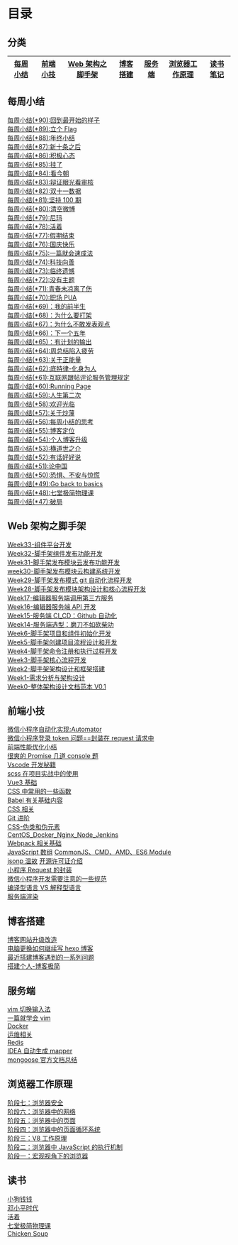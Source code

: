 # 目录

## 分类

| <a href="#mzxj">每周小结</a> | <a href="#qdxj">前端小技</a> | <a href="#jsj">Web 架构之脚手架</a> | <a href="#hexo">博客搭建</a> | <a href="#server">服务端</a> | <a href="#browner">浏览器工作原理</a> | <a href="#read">读书笔记</a> |
| ---------------------------- | ---------------------------- | ----------------------------------- | ---------------------------- | ---------------------------- | ------------------------------------- | ---------------------------- |

## <a id="mzxj">每周小结</a>

[每周小结(\*90):回到最开始的样子](https://blog.liugezhou.online/202301-No90/)  
[每周小结(\*89):立个 Flag](https://blog.liugezhou.online/202252-No89/)  
[每周小结(\*88):年终小结](https://blog.liugezhou.online/202251-No88/)  
[每周小结(\*87):新十条之后](https://blog.liugezhou.online/202250-No87/)  
[每周小结(\*86):积极心态](https://blog.liugezhou.online/202249-No86/)  
[每周小结(\*85):挂了](https://blog.liugezhou.online/202248-No85/)  
[每周小结(\*84):看今朝](https://blog.liugezhou.online/202247-No84/)  
[每周小结(\*83):辩证眼光看审核](https://blog.liugezhou.online/202246-No83/)  
[每周小结(\*82):双十一数据](https://blog.liugezhou.online/202245-No82/)  
[每周小结(\*81):坚持 100 期](https://blog.liugezhou.online/202244-No81/)  
[每周小结(\*80):清空微博](https://blog.liugezhou.online/202243-No80/)  
[每周小结(\*79):尼玛](https://blog.liugezhou.online/202242-No79/)  
[每周小结(\*78):活着](https://blog.liugezhou.online/202241-No78/)  
[每周小结(\*77):假期结束](https://blog.liugezhou.online/202240-No77/)  
[每周小结(\*76):国庆快乐](https://blog.liugezhou.online/202239-No76/)  
[每周小结(\*75):一篇就会速成法](https://blog.liugezhou.online/202238-No75/)  
[每周小结(\*74):科技向善](https://blog.liugezhou.online/202237-No74/)  
[每周小结(\*73):临终遗憾](https://blog.liugezhou.online/202236-No73/)  
[每周小结(\*72):没有主题](https://blog.liugezhou.online/202235-No72/)  
[每周小结(\*71):青春未凉离了伤](https://blog.liugezhou.online/202234-No71/)  
[每周小结(\*70):职场 PUA](https://blog.liugezhou.online/202233-No70/)  
[每周小结(\*69)：我的前半生](https://blog.liugezhou.online/202232-No69/)  
[每周小结(\*68)：为什么要打架](https://blog.liugezhou.online/202231-No68/)  
[每周小结(\*67)：为什么不敢发表观点](https://blog.liugezhou.online/202230-No67/)  
[每周小结(\*66)：下一个五年](https://blog.liugezhou.online/202229-No66/)  
[每周小结(\*65)：有计划的输出](https://blog.liugezhou.online/202228-No65/)  
[每周小结(\*64):周总结陷入疲劳](https://blog.liugezhou.online/202227-No64/)  
[每周小结(\*63):关于正能量](https://blog.liugezhou.online/202226-No63/)  
[每周小结(\*62):底特律-化身为人](<https://blog.liugezhou.online/202225(6.20-6.26)/>)  
[每周小结(\*61):互联网跟帖评论服务管理规定](<https://blog.liugezhou.online/202224(6.13-6.19)/>)  
[每周小结(\*60):Running Page](<https://blog.liugezhou.online/202223(6.6-6.12)/>)  
[每周小结(\*59):人生第二次](<https://blog.liugezhou.online/202222(5.30-6.5)/>)  
[每周小结(\*58):欢迎光临](<https://blog.liugezhou.online/202221(5.23-5.29)/>)  
[每周小结(\*57):关于炒薄](<https://blog.liugezhou.online/202220(5.16-5.22)/>)  
[每周小结(\*56):每周小结的思考](<https://blog.liugezhou.online/202219(5.9-5.15)/>)  
[每周小结(\*55):博客定位](<https://blog.liugezhou.online/202218(5.1-5.8)/>)  
[每周小结(\*54):个人博客升级](<https://blog.liugezhou.online/202217(4.25-5.1)/>)  
[每周小结(\*53):横道世之介](<https://blog.liugezhou.online/202216(4.18-4.24)/>)  
[每周小结(\*52):有话好好说](<https://blog.liugezhou.online/202215(4.11-4.17)/>)  
[每周小结(\*51):论中国](<https://blog.liugezhou.online/202214(4.6-4.10)/>)  
[每周小结(\*50):恐惧、不安与惊慌](<https://blog.liugezhou.online/202213(3.28-4.5)/>)  
[每周小结(\*49):Go back to basics](<https://blog.liugezhou.online/202212(3.21-3.27)/>)  
[每周小结(\*48):七堂极简物理课](<https://blog.liugezhou.online/202211(3.14-3.20)/>)  
[每周小结(\*47):破局](<https://blog.liugezhou.online/202210(3.7-3.13)/>)

## <a id="jsj">Web 架构之脚手架</a>

[Week33-组件平台开发](https://blog.liugezhou.online/Week33-%E7%BB%84%E4%BB%B6%E5%B9%B3%E5%8F%B0%E5%BC%80%E5%8F%91/)  
[Week32-脚手架组件发布功能开发](https://blog.liugezhou.online/Week32-%E8%84%9A%E6%89%8B%E6%9E%B6%E7%BB%84%E4%BB%B6%E5%8F%91%E5%B8%83%E5%8A%9F%E8%83%BD%E5%BC%80%E5%8F%91/)  
[Week31-脚手架发布模块云发布功能开发](https://blog.liugezhou.online/Week31-%E8%84%9A%E6%89%8B%E6%9E%B6%E5%8F%91%E5%B8%83%E6%A8%A1%E5%9D%97%E4%BA%91%E5%8F%91%E5%B8%83%E5%8A%9F%E8%83%BD%E5%BC%80%E5%8F%91/)  
[week30-脚手架发布模块云构建系统开发](https://blog.liugezhou.online/week30-%E8%84%9A%E6%89%8B%E6%9E%B6%E5%8F%91%E5%B8%83%E6%A8%A1%E5%9D%97%E4%BA%91%E6%9E%84%E5%BB%BA%E7%B3%BB%E7%BB%9F%E5%BC%80%E5%8F%91/)  
[Week29-脚手架发布模式 git 自动化流程开发](https://blog.liugezhou.online/Week29-%E8%84%9A%E6%89%8B%E6%9E%B6%E5%8F%91%E5%B8%83%E6%A8%A1%E5%BC%8Fgit%E8%87%AA%E5%8A%A8%E5%8C%96%E6%B5%81%E7%A8%8B%E5%BC%80%E5%8F%91/)  
[Week28-脚手架发布模块架构设计和核心流程开发](https://blog.liugezhou.online/Week28-%E8%84%9A%E6%89%8B%E6%9E%B6%E5%8F%91%E5%B8%83%E6%A8%A1%E5%9D%97%E6%9E%B6%E6%9E%84%E8%AE%BE%E8%AE%A1%E5%92%8C%E6%A0%B8%E5%BF%83%E6%B5%81%E7%A8%8B%E5%BC%80%E5%8F%91/)  
[Week17-编辑器服务端调用第三方服务](https://blog.liugezhou.online/Week17-%E7%BC%96%E8%BE%91%E5%99%A8%E6%9C%8D%E5%8A%A1%E7%AB%AF%E8%B0%83%E7%94%A8%E7%AC%AC%E4%B8%89%E6%96%B9%E6%9C%8D%E5%8A%A1/)  
[Week16-编辑器服务端 API 开发](https://blog.liugezhou.online/Week16-%E7%BC%96%E8%BE%91%E5%99%A8%E6%9C%8D%E5%8A%A1%E7%AB%AFAPI%E5%BC%80%E5%8F%91/)  
[Week15-服务端 CI_CD：Github 自动化](https://blog.liugezhou.online/Week15-%E6%9C%8D%E5%8A%A1%E7%AB%AF%20CI_CD%EF%BC%9AGithub%20%E8%87%AA%E5%8A%A8%E5%8C%96/)  
[Week14-服务端选型：磨刀不如砍柴功](https://blog.liugezhou.online/Week14-%E6%9C%8D%E5%8A%A1%E7%AB%AF%E9%80%89%E5%9E%8B%EF%BC%9A%E7%A3%A8%E5%88%80%E4%B8%8D%E5%A6%82%E7%A0%8D%E6%9F%B4%E5%8A%9F/)  
[Week6-脚手架项目和组件初始化开发](https://blog.liugezhou.online/Week6-%E8%84%9A%E6%89%8B%E6%9E%B6%E9%A1%B9%E7%9B%AE%E5%92%8C%E7%BB%84%E4%BB%B6%E5%88%9D%E5%A7%8B%E5%8C%96%E5%BC%80%E5%8F%91/)  
[Week5-脚手架创建项目流程设计和开发](https://blog.liugezhou.online/Week5-%E8%84%9A%E6%89%8B%E6%9E%B6%E5%88%9B%E5%BB%BA%E9%A1%B9%E7%9B%AE%E6%B5%81%E7%A8%8B%E8%AE%BE%E8%AE%A1%E5%92%8C%E5%BC%80%E5%8F%91/)  
[Week4-脚手架命令注册和执行过程开发](https://blog.liugezhou.online/Week4-%E8%84%9A%E6%89%8B%E6%9E%B6%E5%91%BD%E4%BB%A4%E6%B3%A8%E5%86%8C%E5%92%8C%E6%89%A7%E8%A1%8C%E8%BF%87%E7%A8%8B%E5%BC%80%E5%8F%91/)  
[Week3-脚手架核心流程开发](https://blog.liugezhou.online/Week3-%E8%84%9A%E6%89%8B%E6%9E%B6%E6%A0%B8%E5%BF%83%E6%B5%81%E7%A8%8B%E5%BC%80%E5%8F%91/)  
[Week2-脚手架架构设计和框架搭建](https://blog.liugezhou.online/Week2-%E8%84%9A%E6%89%8B%E6%9E%B6%E6%9E%B6%E6%9E%84%E8%AE%BE%E8%AE%A1%E5%92%8C%E6%A1%86%E6%9E%B6%E6%90%AD%E5%BB%BA/)  
[Week1-需求分析与架构设计](https://blog.liugezhou.online/Week1-%E9%9C%80%E6%B1%82%E5%88%86%E6%9E%90%E4%B8%8E%E6%9E%B6%E6%9E%84%E8%AE%BE%E8%AE%A1/)  
[Week0-整体架构设计文档范本 V0.1](https://blog.liugezhou.online/Week0-%E6%95%B4%E4%BD%93%E6%9E%B6%E6%9E%84%E8%AE%BE%E8%AE%A1%E6%96%87%E6%A1%A3%E8%8C%83%E6%9C%ACV0.1/)

## <a id="qdxj">前端小技</a>

[微信小程序自动化实现:Automator](https://blog.liugezhou.online/032-%E5%B0%8F%E7%A8%8B%E5%BA%8F%E8%87%AA%E5%8A%A8%E5%8C%96%E6%B5%8B%E8%AF%95/)  
[微信小程序登录 token 问题==封装在 request 请求中](https://blog.liugezhou.online/029-%E5%B0%8F%E7%A8%8B%E5%BA%8Frequest%E5%B0%81%E8%A3%85token/)  
[前端性能优化小结](https://blog.liugezhou.online/028-%E5%89%8D%E7%AB%AF%E6%80%A7%E8%83%BD%E4%BC%98%E5%8C%96%E5%B0%8F%E7%BB%93/)  
[很爽的 Promise 几道 console 题](https://blog.liugezhou.online/026-%E5%BE%88%E7%88%BD%E7%9A%84Promise%E5%87%A0%E9%81%93console%E9%A2%98/)  
[Vscode 开发秘籍](https://blog.liugezhou.online/Vscode%E5%BC%80%E5%8F%91%E7%A7%98%E7%B1%8D/)  
[scss 在项目实战中的使用](https://blog.liugezhou.online/025-scss%E5%9C%A8%E9%A1%B9%E7%9B%AE%E5%AE%9E%E6%88%98%E4%B8%AD%E7%9A%84%E4%BD%BF%E7%94%A8/)  
[Vue3 基础](https://blog.liugezhou.online/024-Vue3%E5%9F%BA%E7%A1%80%E7%9F%A5%E8%AF%86/)  
[CSS 中常用的一些函数](https://blog.liugezhou.online/023-CSS%E4%B8%AD%E5%B8%B8%E7%94%A8%E7%9A%84%E4%B8%80%E4%BA%9B%E5%87%BD%E6%95%B0/)  
[Babel 有关基础内容](https://blog.liugezhou.online/022-babel/)  
[CSS 相关](https://blog.liugezhou.online/019-CSS%E7%9B%B8%E5%85%B3/)  
[Git 进阶](https://blog.liugezhou.online/018-git%20%E7%9B%B8%E5%85%B3/)  
[CSS-伪类和伪元素](https://blog.liugezhou.online/017-CSS-%E4%BC%AA%E7%B1%BB%E5%92%8C%E4%BC%AA%E5%85%83%E7%B4%A0/)  
[CentOS_Docker_Nginx_Node_Jenkins](https://blog.liugezhou.online/016-CentOS_Docker_Nginx_Node_Jenkins/)  
[Webpack 相关基础](https://blog.liugezhou.online/013-webpack/)  
[JavaScript 数组](https://blog.liugezhou.online/012-JS%E6%95%B0%E7%BB%84/)
[CommonJS、CMD、AMD、ES6 Module](https://blog.liugezhou.online/011-CommonJS%E3%80%81AMD_CMD%E3%80%81ES6%20Modules/)  
[jsonp 温故](https://blog.liugezhou.online/010-jsonp%E6%B8%A9%E6%95%85/)
[开源许可证介绍](https://blog.liugezhou.online/009-%E5%BC%80%E6%BA%90%E8%AE%B8%E5%8F%AF%E8%AF%81%E4%BB%8B%E7%BB%8D/)  
[小程序 Request 的封装](https://blog.liugezhou.online/007-%E5%B0%8F%E7%A8%8B%E5%BA%8FRequest%E7%9A%84%E5%B0%81%E8%A3%85/)  
[微信小程序开发需要注意的一些规范](https://blog.liugezhou.online/006-%E5%BE%AE%E4%BF%A1%E5%B0%8F%E7%A8%8B%E5%BA%8F%E5%BC%80%E5%8F%91%E9%9C%80%E8%A6%81%E6%B3%A8%E6%84%8F%E7%9A%84%E4%B8%80%E4%BA%9B%E8%A7%84%E8%8C%83/)  
[编译型语言 VS 解释型语言](https://blog.liugezhou.online/005-%E7%BC%96%E8%AF%91%E5%9E%8B%E8%AF%AD%E8%A8%80%E4%B8%8E%E8%A7%A3%E9%87%8A%E5%9E%8B%E8%AF%AD%E8%A8%80%E7%9A%84%E5%8C%BA%E5%88%AB/)  
[服务端渲染](https://blog.liugezhou.online/002-%E6%9C%8D%E5%8A%A1%E7%AB%AF%E6%B8%B2%E6%9F%93/)

## <a id="hexo">博客搭建</a>

[博客网站升级改造](https://blog.liugezhou.online/027-%E7%BD%91%E7%AB%99%E5%8D%87%E7%BA%A7%E6%94%B9%E9%80%A0/)  
[电脑更换如何继续写 hexo 博客](https://blog.liugezhou.online/010-continue%20blog/)  
[最近搭建博客遇到的一系列问题](https://blog.liugezhou.online/008-some%20problem%20about%20hexo/)  
[搭建个人-博客极简](https://blog.liugezhou.online/001-hexo%20first%20blood/)

## <a id="server">服务端</a>

[vim 切换输入法](https://blog.liugezhou.online/031-Vim%E6%8F%92%E4%BB%B6/)  
[一篇就学会 vim](https://blog.liugezhou.online/030-%E4%B8%80%E7%AF%87%E5%B0%B1%E5%AD%A6%E4%BC%9Avim/)  
[Docker](https://blog.liugezhou.online/021-Docker%E7%9B%B8%E5%85%B3/)  
[运维相关](https://blog.liugezhou.online/020-%E8%BF%90%E7%BB%B4%E7%9B%B8%E5%85%B3/)  
[Redis](https://blog.liugezhou.online/015-Redis/)  
[IDEA 自动生成 mapper](https://blog.liugezhou.online/014-IDEA%20%E8%87%AA%E5%8A%A8%E7%94%9F%E6%88%90mapper/)  
[mongoose 官方文档总结](https://blog.liugezhou.online/mongoose%E5%AE%98%E6%96%B9%E6%96%87%E6%A1%A3%E6%80%BB%E7%BB%93/)

## <a id="browner">浏览器工作原理</a>

[阶段七：浏览器安全](https://blog.liugezhou.online/A7%E9%98%B6%E6%AE%B5%E4%B8%83%EF%BC%9A%E6%B5%8F%E8%A7%88%E5%99%A8%E5%AE%89%E5%85%A8/)  
[阶段六：浏览器中的网络](https://blog.liugezhou.online/A6%E9%98%B6%E6%AE%B5%E5%85%AD%EF%BC%9A%E6%B5%8F%E8%A7%88%E5%99%A8%E4%B8%AD%E7%9A%84%E7%BD%91%E7%BB%9C/)  
[阶段五：浏览器中的页面](https://blog.liugezhou.online/A5%E9%98%B6%E6%AE%B5%E4%BA%94%EF%BC%9A%E6%B5%8F%E8%A7%88%E5%99%A8%E4%B8%AD%E7%9A%84%E9%A1%B5%E9%9D%A2/)  
[阶段四：浏览器中的页面循环系统](https://blog.liugezhou.online/A4%E9%98%B6%E6%AE%B5%E5%9B%9B%EF%BC%9A%E6%B5%8F%E8%A7%88%E5%99%A8%E4%B8%AD%E7%9A%84%E9%A1%B5%E9%9D%A2%E5%BE%AA%E7%8E%AF%E7%B3%BB%E7%BB%9F/)  
[阶段三：V8 工作原理](https://blog.liugezhou.online/A3%E9%98%B6%E6%AE%B5%E4%B8%89%EF%BC%9AV8%E5%B7%A5%E4%BD%9C%E5%8E%9F%E7%90%86/)  
[阶段二：浏览器中 JavaScript 的执行机制](https://blog.liugezhou.online/A2%E9%98%B6%E6%AE%B5%E4%BA%8C%EF%BC%9A%E6%B5%8F%E8%A7%88%E5%99%A8%E4%B8%ADJavaScript%E7%9A%84%E6%89%A7%E8%A1%8C%E6%9C%BA%E5%88%B6/)  
[阶段一：宏观视角下的浏览器](https://blog.liugezhou.online/A1%E9%98%B6%E6%AE%B5%E4%B8%80%EF%BC%9A%E5%AE%8F%E8%A7%82%E8%A7%86%E8%A7%92%E4%B8%8B%E7%9A%84%E6%B5%8F%E8%A7%88%E5%99%A8/)

## <a id="read">读书</a>

[小狗钱钱](https://blog.liugezhou.online/read004-%E5%B0%8F%E7%8B%97%E9%92%B1%E9%92%B1/)  
[邓小平时代](https://blog.liugezhou.online/read003-%E9%82%93%E5%B0%8F%E5%B9%B3%E6%97%B6%E4%BB%A3/)  
[活着](https://blog.liugezhou.online/read002-%E6%B4%BB%E7%9D%80/)  
[七堂极简物理课](https://blog.liugezhou.online/read001-%E4%B8%83%E5%A0%82%E6%9E%81%E7%AE%80%E7%89%A9%E7%90%86%E8%AF%BE/)  
[Chicken Soup](https://blog.liugezhou.online/004-Chicken%20Soup/)
